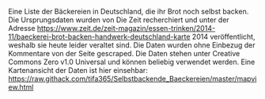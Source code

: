 Eine Liste der Bäckereien in Deutschland, die ihr Brot noch selbst backen. Die Ursprungsdaten wurden von Die Zeit recherchiert und unter der Adresse https://www.zeit.de/zeit-magazin/essen-trinken/2014-11/baeckerei-brot-backen-handwerk-deutschland-karte 2014 veröffentlicht, weshalb sie heute leider veraltet sind. Die Daten wurden ohne Einbezug der Kommentare von der Seite gescraped. Die Daten stehen unter Creative Commons Zero v1.0 Universal und können beliebig verwendet werden. Eine Kartenansicht der Daten ist hier einsehbar: https://raw.githack.com/tifa365/Selbstbackende_Baeckereien/master/mapview.html 
